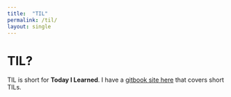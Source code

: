 ```yaml
---
title:  "TIL"
permalink: /til/ 
layout: single
---
```


# TIL? 
TIL is short for **Today I Learned**. I have a [gitbook site here](https://til.intrepidintegration.com/) that covers short TILs.